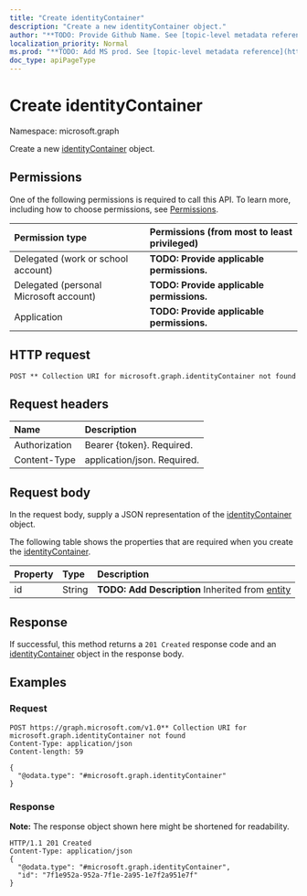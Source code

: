 ```yaml
---
title: "Create identityContainer"
description: "Create a new identityContainer object."
author: "**TODO: Provide Github Name. See [topic-level metadata reference](https://msgo.azurewebsites.net/add/document/guidelines/metadata.html#topic-level-metadata)**"
localization_priority: Normal
ms.prod: "**TODO: Add MS prod. See [topic-level metadata reference](https://msgo.azurewebsites.net/add/document/guidelines/metadata.html#topic-level-metadata)**"
doc_type: apiPageType
---
```


# Create identityContainer
Namespace: microsoft.graph

Create a new [identityContainer](../resources/identitycontainer.md) object.

## Permissions
One of the following permissions is required to call this API. To learn more, including how to choose permissions, see [Permissions](/concepts/permissions-reference.md).

|Permission type|Permissions (from most to least privileged)|
|:---|:---|
|Delegated (work or school account)|**TODO: Provide applicable permissions.**|
|Delegated (personal Microsoft account)|**TODO: Provide applicable permissions.**|
|Application|**TODO: Provide applicable permissions.**|

## HTTP request

<!-- {
  "blockType": "ignored"
}
-->
``` http
POST ** Collection URI for microsoft.graph.identityContainer not found
```

## Request headers
|Name|Description|
|:---|:---|
|Authorization|Bearer {token}. Required.|
|Content-Type|application/json. Required.|

## Request body
In the request body, supply a JSON representation of the [identityContainer](../resources/identitycontainer.md) object.

The following table shows the properties that are required when you create the [identityContainer](../resources/identitycontainer.md).

|Property|Type|Description|
|:---|:---|:---|
|id|String|**TODO: Add Description** Inherited from [entity](../resources/entity.md)|



## Response

If successful, this method returns a `201 Created` response code and an [identityContainer](../resources/identitycontainer.md) object in the response body.

## Examples

### Request
<!-- {
  "blockType": "request",
  "name": "create_identitycontainer_from_"
}
-->
``` http
POST https://graph.microsoft.com/v1.0** Collection URI for microsoft.graph.identityContainer not found
Content-Type: application/json
Content-length: 59

{
  "@odata.type": "#microsoft.graph.identityContainer"
}
```


### Response
**Note:** The response object shown here might be shortened for readability.
<!-- {
  "blockType": "response",
  "truncated": true,
  "@odata.type": "microsoft.graph.identitycontainer"
}
-->
``` http
HTTP/1.1 201 Created
Content-Type: application/json
{
  "@odata.type": "#microsoft.graph.identityContainer",
  "id": "7f1e952a-952a-7f1e-2a95-1e7f2a951e7f"
}
```

